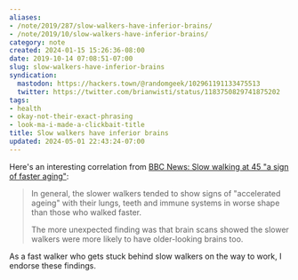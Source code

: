 ```yaml
---
aliases:
- /note/2019/287/slow-walkers-have-inferior-brains/
- /note/2019/10/slow-walkers-have-inferior-brains/
category: note
created: 2024-01-15 15:26:36-08:00
date: 2019-10-14 07:08:51-07:00
slug: slow-walkers-have-inferior-brains
syndication:
  mastodon: https://hackers.town/@randomgeek/102961191133475513
  twitter: https://twitter.com/brianwisti/status/1183750829741875202
tags:
- health
- okay-not-their-exact-phrasing
- look-ma-i-made-a-clickbait-title
title: Slow walkers have inferior brains
updated: 2024-05-01 22:43:24-07:00
---
```


Here's an interesting correlation from
[BBC News: Slow walking at 45 "a sign of faster aging"](https://www.bbc.com/news/health-50015982):

 > 
 > In general, the slower walkers tended to show signs of "accelerated ageing" with their lungs, teeth and immune systems in worse shape than those who walked faster.
 > 
 > The more unexpected finding was that brain scans showed the slower walkers were more likely to have older-looking brains too.

As a fast walker who gets stuck behind slow walkers on the way to work, I endorse these findings.